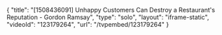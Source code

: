 {
    "title": "[1508436091] Unhappy Customers Can Destroy a Restaurant's Reputation - Gordon Ramsay",
    "type": "solo",
    "layout": "iframe-static",
    "videoId": "123179264",
    "url": "\/tvpembed\/123179264"
}